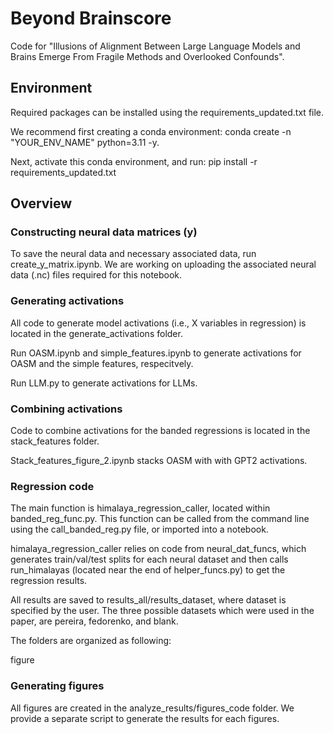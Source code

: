 # Beyond Brainscore 

Code for "Illusions of Alignment Between Large Language Models and Brains
Emerge From Fragile Methods and Overlooked Confounds".

## Environment 

Required packages can be installed using the requirements_updated.txt file.

We recommend first creating a conda environment: conda create -n "YOUR_ENV_NAME" python=3.11 -y.

Next, activate this conda environment, and run: pip install -r requirements_updated.txt

## Overview

### Constructing neural data matrices (y)

To save the neural data and necessary associated data, run create_y_matrix.ipynb. We are working on uploading the associated neural data (.nc) files
required for this notebook. 

### Generating activations
All code to generate model activations (i.e., X variables in regression) is located in the generate_activations folder.

Run OASM.ipynb and simple_features.ipynb to generate activations for OASM and the simple features, respecitvely.

Run LLM.py to generate activations for LLMs. 

### Combining activations

Code to combine activations for the banded regressions is located in the stack_features folder. 

Stack_features_figure_2.ipynb stacks OASM with with GPT2 activations.

### Regression code 

The main function is himalaya_regression_caller, located within 
banded_reg_func.py. This function can be called from the command line
using the call_banded_reg.py file, or imported into a notebook.

himalaya_regression_caller relies on code from neural_dat_funcs, which
generates train/val/test splits for each neural dataset and then calls
run_himalayas (located near the end of helper_funcs.py) to get the 
regression results.

All results are saved to results_all/results_dataset, where dataset 
is specified by the user. The three possible datasets which 
were used in the paper, are pereira, fedorenko, and blank.

The folders are organized as following:

figure 


### Generating figures

All figures are created in the analyze_results/figures_code folder. We provide a separate 
script to generate the results for each figures. 

